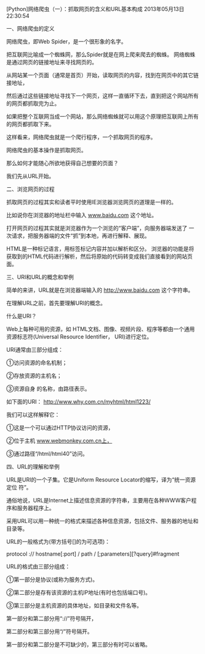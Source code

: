 [Python]网络爬虫（一）：抓取网页的含义和URL基本构成
2013年05月13日 22:30:54

一、网络爬虫的定义

网络爬虫，即Web Spider，是一个很形象的名字。

把互联网比喻成一个蜘蛛网，那么Spider就是在网上爬来爬去的蜘蛛。
网络蜘蛛是通过网页的链接地址来寻找网页的。

从网站某一个页面（通常是首页）开始，读取网页的内容，找到在网页中的其它链接地址，

然后通过这些链接地址寻找下一个网页，这样一直循环下去，直到把这个网站所有的网页都抓取完为止。

如果把整个互联网当成一个网站，那么网络蜘蛛就可以用这个原理把互联网上所有的网页都抓取下来。

这样看来，网络爬虫就是一个爬行程序，一个抓取网页的程序。

网络爬虫的基本操作是抓取网页。

那么如何才能随心所欲地获得自己想要的页面？

我们先从URL开始。


二、浏览网页的过程

抓取网页的过程其实和读者平时使用IE浏览器浏览网页的道理是一样的。

比如说你在浏览器的地址栏中输入    www.baidu.com    这个地址。

打开网页的过程其实就是浏览器作为一个浏览的“客户端”，向服务器端发送了 一次请求，把服务器端的文件“抓”到本地，再进行解释、展现。

HTML是一种标记语言，用标签标记内容并加以解析和区分。
浏览器的功能是将获取到的HTML代码进行解析，然后将原始的代码转变成我们直接看到的网站页面。


三、URI和URL的概念和举例

简单的来讲，URL就是在浏览器端输入的    http://www.baidu.com    这个字符串。

在理解URL之前，首先要理解URI的概念。

什么是URI？

Web上每种可用的资源，如 HTML文档、图像、视频片段、程序等都由一个通用资源标志符(Universal Resource Identifier， URI)进行定位。 

URI通常由三部分组成：

①访问资源的命名机制；

②存放资源的主机名；

③资源自身 的名称，由路径表示。

如下面的URI：
http://www.why.com.cn/myhtml/html1223/

我们可以这样解释它：

①这是一个可以通过HTTP协议访问的资源，

②位于主机 www.webmonkey.com.cn上，

③通过路径“/html/html40”访问。 


四、URL的理解和举例

URL是URI的一个子集。它是Uniform Resource Locator的缩写，译为“统一资源定位 符”。

通俗地说，URL是Internet上描述信息资源的字符串，主要用在各种WWW客户程序和服务器程序上。

采用URL可以用一种统一的格式来描述各种信息资源，包括文件、服务器的地址和目录等。

URL的一般格式为(带方括号[]的为可选项)：

protocol :// hostname[:port] / path / [;parameters][?query]#fragment


URL的格式由三部分组成： 

①第一部分是协议(或称为服务方式)。

②第二部分是存有该资源的主机IP地址(有时也包括端口号)。

③第三部分是主机资源的具体地址，如目录和文件名等。

第一部分和第二部分用“://”符号隔开，

第二部分和第三部分用“/”符号隔开。

第一部分和第二部分是不可缺少的，第三部分有时可以省略。 


